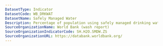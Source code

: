 ```yaml
---
DatasetType: Indicator
DatasetCode: WB_DRKWAT
DatasetName: Safely Managed Water
Description: Percentage of population using safely managed drinking water services.
SourceOrganizationName: World Bank (wash report)
SourceOrganizationIndicatorCode: SH.H2O.SMDW.ZS
SourceOrganizationURL: https://databank.worldbank.org/
---
```


